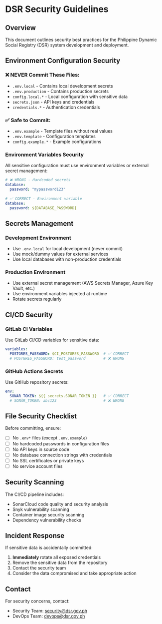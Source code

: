 # DSR Security Guidelines

## Overview
This document outlines security best practices for the Philippine Dynamic Social Registry (DSR) system development and deployment.

## Environment Configuration Security

### ❌ NEVER Commit These Files:
- `.env.local` - Contains local development secrets
- `.env.production` - Contains production secrets
- `config.local.*` - Local configuration with sensitive data
- `secrets.json` - API keys and credentials
- `credentials.*` - Authentication credentials

### ✅ Safe to Commit:
- `.env.example` - Template files without real values
- `.env.template` - Configuration templates
- `config.example.*` - Example configurations

### Environment Variables Security
All sensitive configuration must use environment variables or external secret management:

```yaml
# ❌ WRONG - Hardcoded secrets
database:
  password: "mypassword123"
  
# ✅ CORRECT - Environment variable
database:
  password: ${DATABASE_PASSWORD}
```

## Secrets Management

### Development Environment
- Use `.env.local` for local development (never commit)
- Use mock/dummy values for external services
- Use local databases with non-production credentials

### Production Environment
- Use external secret management (AWS Secrets Manager, Azure Key Vault, etc.)
- Use environment variables injected at runtime
- Rotate secrets regularly

## CI/CD Security

### GitLab CI Variables
Use GitLab CI/CD variables for sensitive data:
```yaml
variables:
  POSTGRES_PASSWORD: $CI_POSTGRES_PASSWORD  # ✅ CORRECT
  # POSTGRES_PASSWORD: test_password        # ❌ WRONG
```

### GitHub Actions Secrets
Use GitHub repository secrets:
```yaml
env:
  SONAR_TOKEN: ${{ secrets.SONAR_TOKEN }}   # ✅ CORRECT
  # SONAR_TOKEN: abc123                     # ❌ WRONG
```

## File Security Checklist

Before committing, ensure:
- [ ] No `.env*` files (except `.env.example`)
- [ ] No hardcoded passwords in configuration files
- [ ] No API keys in source code
- [ ] No database connection strings with credentials
- [ ] No SSL certificates or private keys
- [ ] No service account files

## Security Scanning

The CI/CD pipeline includes:
- SonarCloud code quality and security analysis
- Snyk vulnerability scanning
- Container image security scanning
- Dependency vulnerability checks

## Incident Response

If sensitive data is accidentally committed:
1. **Immediately** rotate all exposed credentials
2. Remove the sensitive data from the repository
3. Contact the security team
4. Consider the data compromised and take appropriate action

## Contact

For security concerns, contact:
- Security Team: security@dsr.gov.ph
- DevOps Team: devops@dsr.gov.ph
